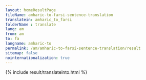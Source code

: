```yaml
---
layout: homeResultPage
fileName: amharic-to-farsi-sentence-translation
translatein: amharic_to_farsi
folderName : translate
lang: am
from: am
to: fa
langname: amharic-to
permalink: /am/amharic-to-farsi-sentence-translation/result
sitemap: false
nointernationalization: true
---
```

{% include result/translateinto.html %}

<script src="/js/result/translation.js" data-foldername="{{page.folderName}}" data-lang="{{page.lang}}"></script>
